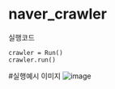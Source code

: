 # naver_crawler

실행코드
```
crawler = Run()
crawler.run()
```

#실행예시 이미지
![image](https://user-images.githubusercontent.com/89976847/135703796-ecac0663-0119-4e50-a2dc-3dedfcde4cb4.png)
